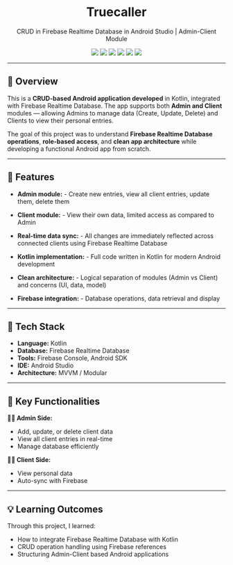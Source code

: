 <h1 align="center">Truecaller</h1>

<p align="center">CRUD in Firebase Realtime Database in Android Studio | Admin-Client Module</p>



<p align="center">
  <img src="https://img.shields.io/badge/Gradle-02303A?style=for-the-badge&logo=gradle&logoColor=white" />
  <img src="https://img.shields.io/badge/XML-005C84?style=for-the-badge&logo=xml&logoColor=white" />
  <img src="https://img.shields.io/badge/Android%20Studio-3DDC84?style=for-the-badge&logo=androidstudio&logoColor=white" />
  <img src="https://img.shields.io/badge/Kotlin-7F52FF?style=for-the-badge&logo=kotlin&logoColor=white" />
  <img src="https://img.shields.io/badge/Firebase-FFCA28?style=for-the-badge&logo=firebase&logoColor=white" />
  <img src="https://img.shields.io/badge/Firebase%20Realtime%20Database-039BE5?style=for-the-badge&logo=firebase&logoColor=white" />

</p>

---

## 📱 Overview
This is a **CRUD-based Android application developed** in Kotlin, integrated with Firebase Realtime Database.
The app supports both **Admin and Client** modules — allowing Admins to manage data (Create, Update, Delete) and Clients to view their personal entries.

The goal of this project was to understand **Firebase Realtime Database operations**, **role-based access**, and **clean app architecture** while developing a functional Android app from scratch.

---
## 🚀 Features
- **Admin module:** - Create new entries, view all client entries, update them, delete them

- **Client module:** - View their own data, limited access as compared to Admin

- **Real-time data sync:** - All changes are immediately reflected across connected clients using Firebase Realtime Database

- **Kotlin implementation:** - Full code written in Kotlin for modern Android development

- **Clean architecture:** - Logical separation of modules (Admin vs Client) and concerns (UI, data, model)

- **Firebase integration:** - Database operations, data retrieval and display

---

## 🧰 Tech Stack
- **Language:** Kotlin  
- **Database:** Firebase Realtime Database
- **Tools:** Firebase Console, Android SDK
- **IDE:** Android Studio  
- **Architecture:** MVVM / Modular
---

## 🔑 Key Functionalities
 **👩‍💼 Admin Side:**
 - Add, update, or delete client data
 - View all client entries in real-time
 - Manage database efficiently
 
 **👩‍💻 Client Side:**
 - View personal data
 - Auto-sync with Firebase

---
## 💡 Learning Outcomes
Through this project, I learned:
- How to integrate Firebase Realtime Database with Kotlin
- CRUD operation handling using Firebase references
- Structuring Admin-Client based Android applications
